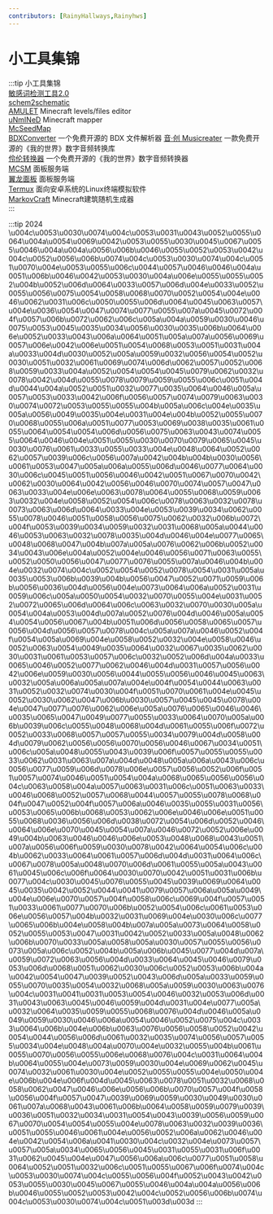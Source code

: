 ```yaml
---
contributors: [RainyHallways,Rainyhws]
---
```


# 小工具集锦

:::tip 小工具集锦   
[敏感词检测工具2.0](chksenswd)  
[schem2schematic](https://puregero.github.io/SchemToSchematic/)     
[AMULET](https://www.amuletmc.com/) Minecraft levels/files editor   
[uNmINeD](https://unmined.net/downloads/) Minecraft mapper   
[McSeedMap](https://mcseedmap.net/)    
[BDXConverter](https://github.com/TriM-Organization/BDXConverter) 一个免费开源的 BDX 文件解析器 
[音·创 Musicreater](https://gitee.com/TriM-Organization/Musicreater) 一款免费开源的《我的世界》数字音频转换库   
[伶伦转换器](https://gitee.com/TriM-Organization/Linglun-Converter) 一个免费开源的《我的世界》数字音频转换器    
[MCSM](https://github.com/MCSManager/MCSManager/) 面板服务端    
[翼龙面板](https://pterodactyl-china.gitee.io/) 面板服务端    
[Termux](https://github.com/termux/termux-app) 面向安卓系统的Linux终端模拟软件  
[MarkovCraft](https://github.com/DevBobcorn/MarkovCraft) Minecraft建筑随机生成器    
:::

:::tip 2024
\u004c\u0053\u0030\u0074\u004c\u0053\u0031\u0043\u0052\u0055\u0064\u004a\u0054\u0069\u0042\u0053\u0055\u0030\u0045\u0067\u0055\u0046\u004a\u004a\u0056\u006b\u0046\u0055\u0052\u0053\u0042\u004c\u0052\u0056\u006b\u0074\u004c\u0053\u0030\u0074\u004c\u0051\u0070\u004e\u0053\u0055\u006c\u0044\u0057\u0046\u0046\u004a\u0051\u006b\u0046\u0042\u0053\u0030\u004a\u006e\u0055\u0055\u0052\u004b\u0052\u006d\u0064\u0033\u0057\u006d\u004e\u0033\u0052\u0055\u0056\u0075\u0054\u0058\u0068\u0070\u0052\u0054\u004e\u0046\u0062\u0031\u006c\u0050\u0055\u006d\u0064\u0045\u0063\u0057\u004e\u0036\u0054\u0047\u0074\u0077\u0055\u007a\u0045\u0072\u004f\u0057\u006b\u0072\u0062\u006c\u005a\u004a\u0059\u0030\u0046\u0075\u0053\u0045\u0035\u0034\u0056\u0030\u0035\u006b\u0064\u006e\u0052\u0033\u0043\u006a\u0064\u0051\u005a\u007a\u0056\u0069\u0057\u006e\u0042\u006e\u0051\u0054\u0068\u0053\u0051\u0031\u004a\u0033\u004d\u0030\u0052\u005a\u0059\u0032\u0056\u0054\u0052\u0030\u0051\u0032\u0061\u0069\u0074\u006d\u0062\u0057\u0052\u0068\u0059\u0033\u004a\u0052\u0054\u0054\u0045\u0079\u0062\u0032\u0078\u0042\u004d\u0055\u0078\u0079\u0059\u0055\u006c\u0051\u004d\u0044\u004a\u0052\u0051\u0032\u0077\u0035\u0064\u0046\u005a\u0057\u0053\u0033\u0042\u006f\u0056\u0057\u0074\u0079\u0063\u0030\u0074\u0072\u0053\u0055\u0055\u004b\u005a\u006c\u004e\u0035\u005a\u0056\u0049\u0035\u004e\u0031\u004e\u004b\u0052\u0055\u0070\u0068\u0055\u006a\u0051\u0077\u0053\u0069\u0038\u0035\u0061\u0055\u0064\u0054\u0054\u006d\u0056\u0075\u0063\u0043\u0074\u0055\u0064\u0046\u004e\u0051\u0055\u0030\u0070\u0079\u0065\u0045\u0030\u0076\u0061\u0033\u0055\u0033\u004e\u0048\u0064\u0052\u0062\u0057\u0039\u006c\u0056\u007a\u0042\u004b\u004b\u0030\u0056\u0061\u0053\u0047\u005a\u006a\u0055\u006d\u0046\u0077\u0064\u0030\u006c\u0045\u0051\u0056\u0046\u0042\u0051\u0067\u0070\u0042\u0062\u0030\u0064\u0042\u0056\u0046\u0070\u0074\u0057\u0047\u0063\u0033\u004e\u006e\u0063\u0078\u0064\u0055\u0068\u0059\u0063\u0032\u004e\u0058\u0052\u0054\u006c\u0078\u0063\u0032\u0078\u0073\u0063\u006d\u0064\u0033\u004e\u0053\u0039\u0034\u0062\u0055\u0078\u0046\u0051\u0058\u0056\u0075\u0062\u0032\u006b\u0072\u004f\u0053\u0039\u0034\u0059\u0032\u0031\u0068\u005a\u0044\u0046\u0053\u0063\u0032\u0078\u0035\u004d\u0046\u004e\u0077\u0065\u0048\u0068\u0047\u004b\u007a\u005a\u0076\u0062\u006b\u0052\u0034\u0043\u006e\u004a\u0052\u004e\u0046\u0056\u0071\u0063\u0055\u0052\u0050\u0056\u0047\u0077\u0076\u0055\u007a\u0046\u004b\u004e\u0032\u0074\u004c\u0052\u0054\u0052\u0078\u0054\u0031\u005a\u0035\u0053\u006b\u0039\u004b\u0056\u0047\u0052\u0071\u0059\u006b\u0056\u0036\u004d\u0056\u004e\u0073\u0064\u006a\u0052\u0031\u0059\u006c\u005a\u0050\u0054\u0032\u0070\u0055\u004e\u0031\u0052\u0072\u0065\u006d\u0064\u006c\u0063\u0032\u0070\u0030\u005a\u0054\u004a\u0053\u004d\u007a\u0052\u0076\u004d\u0046\u005a\u0054\u0054\u0056\u0067\u004b\u0051\u006d\u0056\u0058\u0065\u0057\u0056\u004d\u0056\u0057\u0078\u004c\u005a\u007a\u0046\u0052\u004f\u0054\u005a\u0069\u004e\u0058\u0052\u0032\u004e\u0058\u0046\u0052\u0063\u0054\u0049\u0035\u0064\u0032\u0067\u0035\u0062\u0030\u0031\u0061\u0053\u0057\u006c\u0032\u0052\u006d\u004a\u0033\u0065\u0046\u0052\u0077\u0062\u0046\u004d\u0031\u0057\u0056\u0042\u006e\u0059\u0030\u0056\u0044\u0055\u0056\u0046\u0045\u0063\u0032\u005a\u006a\u005a\u007a\u004e\u004f\u0054\u0044\u0063\u0031\u0052\u0032\u0074\u0030\u004f\u0051\u0070\u0061\u004e\u0045\u0052\u0030\u0062\u0047\u006b\u0030\u0057\u0045\u0045\u0078\u004e\u0047\u0077\u0076\u0062\u006e\u005a\u0076\u0065\u0046\u0046\u0035\u0065\u0047\u0049\u0077\u0055\u0033\u0064\u0070\u005a\u006b\u0039\u006c\u0055\u0048\u0068\u004d\u0061\u0055\u006f\u0072\u0052\u0033\u0068\u0057\u0057\u0055\u0034\u0079\u004d\u0058\u004d\u0079\u0062\u0056\u0056\u0070\u0056\u0046\u0067\u0034\u0051\u006c\u005a\u0048\u0055\u0043\u0039\u006f\u0057\u0055\u0055\u0033\u0062\u0031\u0063\u007a\u004d\u0048\u005a\u006a\u0043\u006c\u0056\u0077\u0059\u006d\u0078\u006e\u0057\u0056\u0052\u006f\u0051\u0057\u0074\u0046\u0051\u0054\u004a\u0068\u0065\u0056\u0056\u004c\u0063\u0058\u004a\u0057\u0063\u0031\u006c\u0051\u0063\u0033\u0046\u0068\u0052\u0057\u0068\u0044\u0057\u0055\u0078\u0068\u004f\u0047\u0052\u004f\u0057\u006a\u0046\u0035\u0055\u0031\u0056\u0053\u0065\u006b\u0068\u0053\u0062\u006e\u0046\u006e\u0051\u0055\u0068\u0036\u0056\u006d\u0038\u0072\u0054\u006d\u0052\u0046\u0064\u006e\u0070\u0045\u0054\u007a\u0046\u0072\u0052\u006e\u0049\u004b\u0063\u0046\u0046\u006e\u0053\u0048\u0068\u0043\u0051\u007a\u0056\u006f\u0059\u0030\u0078\u0042\u0064\u0054\u006c\u004b\u0062\u0033\u0064\u0061\u0057\u006d\u004d\u0031\u0064\u006c\u0067\u0078\u005a\u0048\u0070\u006d\u0061\u0055\u005a\u0043\u0061\u0045\u006c\u006f\u0064\u0030\u0070\u0042\u0051\u0031\u006b\u0077\u004c\u0030\u0045\u0076\u0055\u0045\u0039\u0069\u0064\u0045\u0035\u0042\u0052\u0044\u0041\u0079\u0057\u006a\u005a\u0049\u004e\u006e\u0070\u0057\u004f\u0058\u006c\u0069\u004f\u0057\u0051\u0033\u0061\u0077\u0070\u006b\u0052\u0054\u006c\u0061\u0053\u006e\u0056\u0057\u004b\u0032\u0031\u0069\u004e\u0030\u006c\u0077\u0065\u006b\u004e\u0058\u004b\u007a\u005a\u0073\u0064\u0058\u0052\u0055\u0053\u0047\u0031\u0042\u0052\u0033\u005a\u0048\u0062\u006b\u0070\u0033\u005a\u0058\u005a\u0030\u0057\u0055\u0056\u0073\u005a\u006c\u0052\u004b\u005a\u006b\u0045\u0077\u004d\u007a\u0059\u0072\u0063\u0056\u004d\u0033\u0064\u0045\u0046\u0079\u0053\u006d\u0068\u0051\u0062\u0030\u006c\u0052\u0053\u006b\u004a\u0042\u0054\u0047\u0039\u0052\u0043\u006d\u005a\u0033\u0059\u0055\u0070\u0035\u0054\u0032\u0068\u005a\u0059\u0030\u0063\u0076\u004c\u0031\u0041\u0031\u0053\u0054\u0046\u0032\u0053\u006d\u0031\u0043\u0063\u0045\u0046\u0059\u004d\u0031\u004e\u0077\u005a\u0032\u0064\u0035\u0059\u0055\u0068\u0076\u004d\u0046\u005a\u0049\u0059\u0030\u0046\u006a\u0054\u0046\u0052\u0075\u004c\u0033\u0064\u006b\u004e\u006b\u0063\u0076\u0056\u0058\u0052\u0042\u0054\u0044\u0056\u006d\u0061\u0032\u0035\u0074\u0056\u0057\u0055\u0034\u004e\u0048\u004a\u0070\u004e\u0032\u0055\u004b\u0061\u0055\u0070\u0056\u0055\u006e\u0068\u0076\u004c\u0031\u0064\u004b\u0064\u0055\u004e\u0073\u0059\u0030\u004e\u0069\u0062\u0045\u0074\u0032\u0061\u0030\u004e\u0052\u0055\u0055\u004e\u0050\u004e\u006b\u004e\u006f\u004d\u0045\u0063\u0078\u0051\u0032\u0068\u0058\u0062\u0047\u0046\u006e\u0056\u006b\u0070\u0057\u004f\u0058\u0056\u004f\u0057\u0047\u0039\u0069\u0059\u0030\u0049\u0030\u0061\u007a\u0068\u0043\u0061\u006b\u0064\u0058\u0059\u0079\u0039\u0036\u0051\u0032\u0034\u0031\u0054\u0043\u0039\u0056\u0059\u0067\u0070\u0054\u0054\u0055\u004e\u0078\u0063\u0032\u0039\u0036\u0051\u0055\u0046\u0061\u004e\u0056\u0052\u006a\u0062\u0046\u004e\u0042\u0054\u006a\u0041\u0030\u004c\u0032\u004e\u0073\u0057\u0057\u005a\u0034\u0065\u0056\u0045\u0031\u0055\u0031\u006f\u0031\u0062\u0045\u004e\u0047\u0056\u006a\u006c\u0077\u0051\u0058\u0064\u0052\u0051\u0032\u006c\u0051\u0055\u0067\u006f\u0074\u004c\u0053\u0030\u0074\u004c\u0055\u0056\u004f\u0052\u0043\u0042\u0053\u0055\u0030\u0045\u0067\u0055\u0046\u004a\u004a\u0056\u006b\u0046\u0055\u0052\u0053\u0042\u004c\u0052\u0056\u006b\u0074\u004c\u0053\u0030\u0074\u004c\u0051\u003d\u003d
:::
